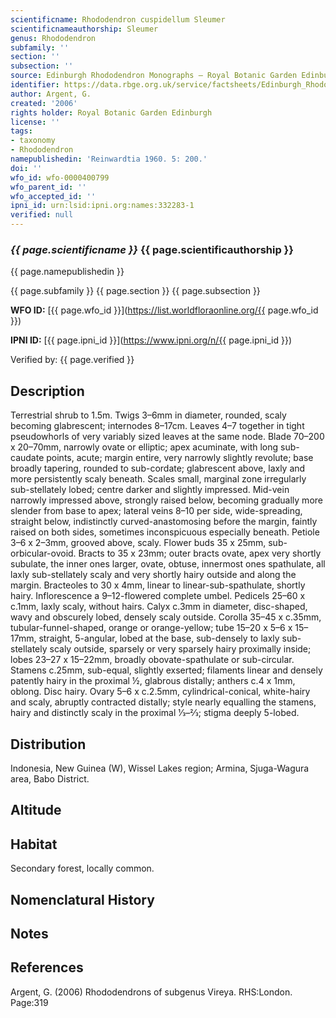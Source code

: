 ```yaml
---
scientificname: Rhododendron cuspidellum Sleumer
scientificnameauthorship: Sleumer
genus: Rhododendron
subfamily: ''
section: ''
subsection: ''
source: Edinburgh Rhododendron Monographs – Royal Botanic Garden Edinburgh
identifier: https://data.rbge.org.uk/service/factsheets/Edinburgh_Rhododendron_Monographs.xhtml
author: Argent, G.
created: '2006'
rights holder: Royal Botanic Garden Edinburgh
license: ''
tags:
- taxonomy
- Rhododendron
namepublishedin: 'Reinwardtia 1960. 5: 200.'
doi: ''
wfo_id: wfo-0000400799
wfo_parent_id: ''
wfo_accepted_id: ''
ipni_id: urn:lsid:ipni.org:names:332283-1
verified: null
---
```

### _{{ page.scientificname }}_ {{ page.scientificauthorship }}
 {{ page.namepublishedin }}

{{ page.subfamily }} {{ page.section }} {{ page.subsection }}

**WFO ID:** [{{ page.wfo_id }}](https://list.worldfloraonline.org/{{ page.wfo_id }})

**IPNI ID:** [{{ page.ipni_id }}](https://www.ipni.org/n/{{ page.ipni_id }})

Verified by: {{ page.verified }}



## Description
Terrestrial shrub to 1.5m. Twigs 3–6mm in diameter, rounded, scaly becoming glabrescent; internodes 8–17cm. Leaves 4–7 together in tight pseudowhorls of very variably sized leaves at the same node. Blade 70–200 x 20–70mm, narrowly ovate or elliptic; apex acuminate, with long sub-caudate points, acute; margin entire, very narrowly slightly revolute; base broadly tapering, rounded to sub-cordate; glabrescent above, laxly and more persistently scaly beneath. Scales small, marginal zone irregularly sub-stellately lobed; centre darker and slightly impressed. Mid-vein narrowly impressed above, strongly raised below, becoming gradually more slender from base to apex; lateral veins 8–10 per side, wide-spreading, straight below, indistinctly curved-anastomosing before the margin, faintly raised on both sides, sometimes inconspicuous especially beneath. Petiole 3–6 x 2–3mm, grooved above, scaly. Flower buds 35 x 25mm, sub-orbicular-ovoid. Bracts to 35 x 23mm; outer bracts ovate, apex very shortly subulate, the inner ones larger, ovate, obtuse, innermost ones spathulate, all laxly sub-stellately scaly and very shortly hairy outside and along the margin. Bracteoles to 30 x 4mm, linear to linear-sub-spathulate, shortly hairy. Inflor­escence a 9–12-flowered complete umbel. Pedicels 25–60 x c.1mm, laxly scaly, without hairs. Calyx c.3mm in diam­eter, disc-shaped, wavy and obscurely lobed, densely scaly outside. Corolla 35–45 x c.35mm, tubular-funnel-shaped, orange or orange-yellow; tube 15–20 x 5–6 x 15–17mm, straight, 5-angular, lobed at the base, sub-densely to laxly sub-stellately scaly outside, sparsely or very sparsely hairy proximally inside; lobes 23–27 x 15–22mm, broadly obovate-spathulate or sub-circular. Stamens c.25mm, sub-equal, slightly exserted; filaments linear and densely patently hairy in the proximal ½, glabrous distally; anthers c.4 x 1mm, oblong. Disc hairy. Ovary 5–6 x c.2.5mm, cylindrical-conical, white-hairy and scaly, abruptly contracted distally; style nearly equalling the stamens, hairy and distinctly scaly in the proximal 1⁄3–2⁄3; stigma deeply 5-lobed.

## Distribution
Indonesia, New Guinea (W), Wissel Lakes region; Armina, Sjuga-Wagura area, Babo District.

## Altitude


## Habitat
Secondary forest, locally common.

## Nomenclatural History

                       
## Notes


## References

Argent, G. (2006) Rhododendrons of subgenus Vireya. RHS:London. Page:319
